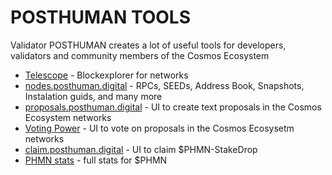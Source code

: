 # POSTHUMAN TOOLS

Validator POSTHUMAN creates a lot of useful tools for developers, validators and community members of the Cosmos Ecosystem

- [Telescope](https://explorer.posthuman.digital/) - Blockexplorer for networks 
- [nodes.posthuman.digital](https://nodes.posthuman.digital/) - RPCs, SEEDs, Address Book, Snapshots, Instalation guids, and many more
- [proposals.posthuman.digital](https://proposals.posthuman.digital/) - UI to create text proposals in the Cosmos Ecosystem networks
- [Voting Power](https://votingpower.org/) - UI to vote on proposals in the Cosmos Ecosysetm networks
- [claim.posthuman.digital](https://claim.posthuman.digital/) - UI to claim $PHMN-StakeDrop
- [PHMN stats](https://phmn-stats.posthuman.digital/) - full stats for $PHMN
